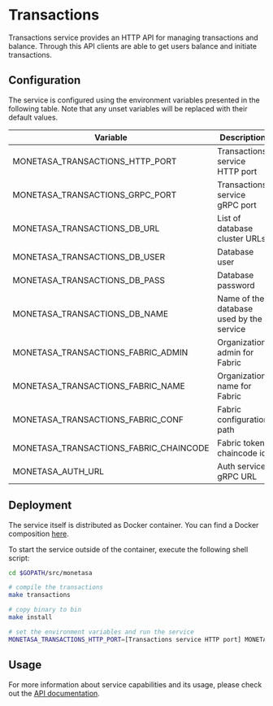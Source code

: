 # Transactions

Transactions service provides an HTTP API for managing transactions and balance.
Through this API clients are able to get users balance and initiate
transactions.

## Configuration

The service is configured using the environment variables presented in the
following table. Note that any unset variables will be replaced with their
default values.

| Variable                               | Description                              | Default                                   |
|----------------------------------------|------------------------------------------|-------------------------------------------|
| MONETASA_TRANSACTIONS_HTTP_PORT        | Transactions service HTTP port           | 8080                                      |
| MONETASA_TRANSACTIONS_GRPC_PORT        | Transactions service gRPC port           | 8081                                      |
| MONETASA_TRANSACTIONS_DB_URL           | List of database cluster URLs            | 0.0.0.0                                   |
| MONETASA_TRANSACTIONS_DB_USER          | Database user                            |                                           |
| MONETASA_TRANSACTIONS_DB_PASS          | Database password                        |                                           |
| MONETASA_TRANSACTIONS_DB_NAME          | Name of the database used by the service | transactions                              |
| MONETASA_TRANSACTIONS_FABRIC_ADMIN     | Organization admin for Fabric            | admin                                     |
| MONETASA_TRANSACTIONS_FABRIC_NAME      | Organization name for Fabric             | org1                                      |
| MONETASA_TRANSACTIONS_FABRIC_CONF      | Fabric configuration path                | `/src/monetasa/config/fabric/config.yaml` |
| MONETASA_TRANSACTIONS_FABRIC_CHAINCODE | Fabric token chaincode id                | token                                     |
| MONETASA_AUTH_URL                      | Auth service gRPC URL                    | localhost:8081                            |

## Deployment

The service itself is distributed as Docker container. You can find a Docker composition
[here](../docker/docker-compose.yml).

To start the service outside of the container, execute the following shell script:

```bash
cd $GOPATH/src/monetasa

# compile the transactions
make transactions

# copy binary to bin
make install

# set the environment variables and run the service
MONETASA_TRANSACTIONS_HTTP_PORT=[Transactions service HTTP port] MONETASA_TRANSACTIONS_GRPC_PORT=[Transactions service gRPC port] MONETASA_TRANSACTIONS_DB_URL=[List of database cluster URLs] MONETASA_TRANSACTIONS_DB_USER=[Database user] MONETASA_TRANSACTIONS_DB_PASS=[Database password] MONETASA_TRANSACTIONS_DB_NAME=[Name of the database used by the service] MONETASA_TRANSACTIONS_FABRIC_ADMIN=[Organization admin for Fabric] MONETASA_TRANSACTIONS_FABRIC_NAME=[Organization name for Fabric] MONETASA_TRANSACTIONS_FABRIC_CONF=[Fabric configuration path] MONETASA_TRANSACTIONS_FABRIC_CHAINCODE=[Fabric token chaincode id] MONETASA_AUTH_URL=[Auth service gRPC URL] $GOBIN/monetasa-transactions
```

## Usage

For more information about service capabilities and its usage, please check out
the [API documentation](swagger.yml).
